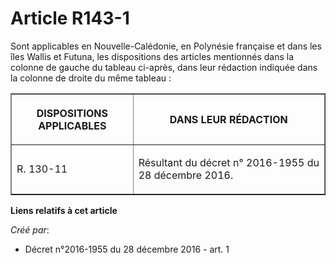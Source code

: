 # Article R143-1

Sont  applicables en Nouvelle-Calédonie, en Polynésie française et dans les  îles Wallis et Futuna, les dispositions des
articles mentionnés dans la  colonne de gauche du tableau ci-après, dans leur rédaction indiquée dans  la colonne de droite
du même tableau : 

<table border="1">
      <tbody>
        <tr>
          <th>

DISPOSITIONS APPLICABLES 

</th>
          <th>

DANS LEUR RÉDACTION 

</th>
        </tr>
        <tr>
          <td align="justify" valign="middle">

R. 130-11 

</td>
          <td align="justify" valign="middle">

Résultant du décret n° 2016-1955 du 28 décembre 2016.

</td>
        </tr>
      </tbody>
    </table>

**Liens relatifs à cet article**

_Créé par_:

  - Décret n°2016-1955 du 28 décembre 2016 - art. 1
